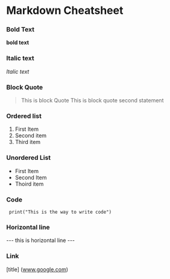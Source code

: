 # Markdown Cheatsheet
 
### Bold Text
**bold text**
### Italic text
*Italic text*
### Block Quote
> This is block Quote
> This is block quote second statement
### Ordered list
1. First Item
2. Second item
3. Third item
### Unordered List
- First Item
- Second Item
- Thoird item
### Code
` print("This is the way to write code")`
### Horizontal line
--- this is horizontal line ---
### Link
[title] (www.google.com)

    
